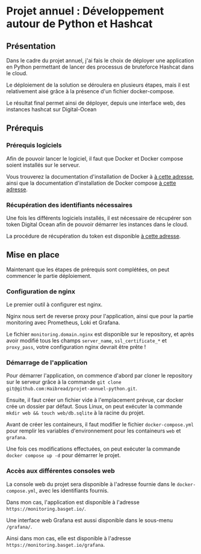 # Projet annuel : Développement autour de Python et Hashcat

## Présentation

Dans le cadre du projet annuel, j'ai fais le choix de déployer une application en Python permettant de lancer des processus de bruteforce Hashcat dans le cloud.

Le déploiement de la solution se déroulera en plusieurs étapes, mais il est relativement aisé grâce à la présence d'un fichier docker-compose.

Le résultat final permet ainsi de déployer, depuis une interface web, des instances hashcat sur Digital-Ocean

## Prérequis

### Prérequis logiciels

Afin de pouvoir lancer le logiciel, il faut que Docker et Docker compose soient installés sur le serveur.

Vous trouverez la documentation d'installation de Docker à [à cette adresse](https://docs.docker.com/get-docker/), ainsi que la documentation d'installation de Docker compose [à cette adresse](https://docs.docker.com/compose/install/).

### Récupération des identifiants nécessaires

Une fois les différents logiciels installés, il est nécessaire de récupérer son token Digital Ocean afin de pouvoir démarrer les instances dans le cloud.

La procédure de récupération du token est disponible [à cette adresse](https://docs.digitalocean.com/reference/api/create-personal-access-token/).

## Mise en place

Maintenant que les étapes de prérequis sont complétées, on peut commencer le partie déploiement.

### Configuration de nginx

Le premier outil à configurer est nginx.

Nginx nous sert de reverse proxy pour l'application, ainsi que pour la partie monitoring avec Prometheus, Loki et Grafana.

Le fichier `monitoring.domain.nginx` est disponible sur le repository, et après avoir modifié tous les champs `server_name`, `ssl_certificate_*` et `proxy_pass`, votre configuration nginx devrait être prête !

### Démarrage de l'application

Pour démarrer l'application, on commence d'abord par cloner le repository sur le serveur grâce à la commande `git clone git@github.com:Haibread/projet-annuel-python.git`.

Ensuite, il faut créer un fichier vide à l'emplacement prévue, car docker crée un dossier par défaut. Sous Linux, on peut exécuter la commande `mkdir web && touch web/db.sqlite` à la racine du projet.

Avant de créer les containeurs, il faut modifier le fichier `docker-compose.yml` pour remplir les variables d'environnement pour les containeurs `web` et `grafana`.

Une fois ces modifications effectuées, on peut exécuter la commande `docker compose up -d` pour démarrer le projet.

### Accès aux différentes consoles web

La console web du projet sera disponible à l'adresse fournie dans le `docker-compose.yml`, avec les identifiants fournis.

Dans mon cas, l'application est disponible à l'adresse `https://monitoring.basget.io/`.

Une interface web Grafana est aussi disponible dans le sous-menu `/grafana/`.

Ainsi dans mon cas, elle est disponible à l'adresse `https://monitoring.basget.io/grafana`.
